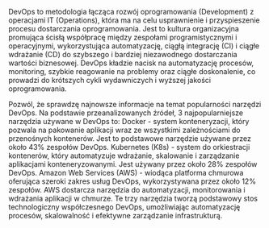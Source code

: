DevOps to metodologia łącząca rozwój oprogramowania (Development) z operacjami IT (Operations), która ma na celu usprawnienie i przyspieszenie procesu dostarczania oprogramowania. Jest to kultura organizacyjna promująca ścisłą współpracę między zespołami programistycznymi i operacyjnymi, wykorzystująca automatyzację, ciągłą integrację (CI) i ciągłe wdrażanie (CD) do szybszego i bardziej niezawodnego dostarczania wartości biznesowej. DevOps kładzie nacisk na automatyzację procesów, monitoring, szybkie reagowanie na problemy oraz ciągłe doskonalenie, co prowadzi do krótszych cykli wydawniczych i wyższej jakości oprogramowania.

Pozwól, że sprawdzę najnowsze informacje na temat popularności narzędzi DevOps.
Na podstawie przeanalizowanych źródeł, 3 najpopularniejsze narzędzia używane w DevOps to:
Docker - system konteneryzacji, który pozwala na pakowanie aplikacji wraz ze wszystkimi zależnościami do przenośnych kontenerów. Jest to podstawowe narzędzie używane przez około 43% zespołów DevOps.
Kubernetes (K8s) - system do orkiestracji kontenerów, który automatyzuje wdrażanie, skalowanie i zarządzanie aplikacjami konteneryzowanymi. Jest używany przez około 28% zespołów DevOps.
Amazon Web Services (AWS) - wiodąca platforma chmurowa oferująca szeroki zakres usług DevOps, wykorzystywana przez około 12% zespołów. AWS dostarcza narzędzia do automatyzacji, monitorowania i wdrażania aplikacji w chmurze.
Te trzy narzędzia tworzą podstawowy stos technologiczny współczesnego DevOps, umożliwiając automatyzację procesów, skalowalność i efektywne zarządzanie infrastrukturą.